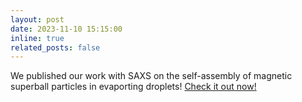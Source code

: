 ```yaml
---
layout: post
date: 2023-11-10 15:15:00
inline: true
related_posts: false
---
```


We published our work with SAXS on the self-assembly of magnetic superball particles in evaporting droplets! [Check it out now!](https://iopscience-iop-org.tudelft.idm.oclc.org/article/10.1088/2515-7639/ad08d3)
